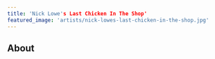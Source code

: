 ```yaml
---
title: 'Nick Lowe's Last Chicken In The Shop'
featured_image: 'artists/nick-lowes-last-chicken-in-the-shop.jpg'
---
```


## About



